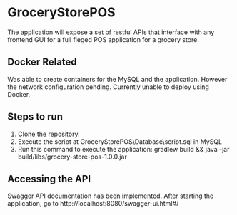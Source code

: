 # GroceryStorePOS
The application will expose a set of restful APIs that interface with any frontend GUI for a full fleged POS application for a grocery store.

## Docker Related
Was able to create containers for the MySQL and the application. However the network configuration pending.
Currently unable to deploy using Docker.

## Steps to run
1. Clone the repository.
2. Execute the script at GroceryStorePOS\Database\script.sql in MySQL
3. Run this command to execute the application: gradlew build && java -jar build/libs/grocery-store-pos-1.0.0.jar

## Accessing the API
Swagger API documentation has been implemented. After starting the application, go to http://localhost:8080/swagger-ui.html#/